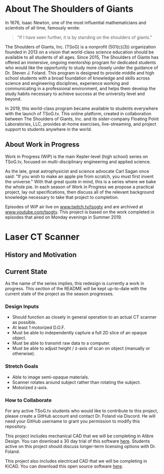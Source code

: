 # About The Shoulders of Giants
In 1676, Isaac Newton, one of the most influential mathematicians and scientists of all time, famously wrote:

> "If I have seen further, it is by standing on the shoulders of giants."

The Shoulders of Giants, Inc. (TSoG) is a nonprofit (501(c)(3)) organization founded in 2013 on a vision that world-class science education should be available to all students of all ages. Since 2015, The Shoulders of Giants has offered an immersive, ongoing mentorship program for dedicated students who would like the opportunity to study more closely under the guidance of Dr. Steven J. Foland. This program is designed to provide middle and high school students with a broad foundation of knowledge and skills across science and engineering disciplines, experience working and communicating in a professional environment, and helps them develop the study habits necessary to achieve success at the university level and beyond.

In 2019, this world-class program became available to students everywhere with the launch of TSoG.tv. This online platform, created in collaboration between The Shoulders of Giants, Inc. and its sister-company Floating Point Laboratories, LLC, provides at-home exercises, live-streaming, and project support to students anywhere in the world.

## About Work in Progress
Work in Progress (WiP) is the main Kepler-level (high school) series on TSoG.tv, focused on multi-disciplinary engineering and applied science.

As the late, great astrophysicist and science advocate Carl Sagan once said: "If you wish to make an apple pie from scratch, you must first invent the universe." With that great quote in mind, this is a series where we bake the whole pie. In each season of Work in Progress we propose a practical project, lay out specifications, then discuss all of the relevant background knowledge necessary to take that project to completion.

Episodes of WiP air live on www.twitch.tv/tsogtv and are archived at www.youtube.com/tsogtv. This project is based on the work completed in episodes that aired on Monday evenings in Summer 2019.

# Laser CT Scanner
## History and Motivation

## Current State
As the name of the series implies, this redesign is currently a work in progress. This section of the README will be kept up-to-date with the current state of the project as the season progresses.

### Design Inputs
* Should function as closely in general operation to an actual CT scanner as possible.
* At least 1 motorized D.O.F.
* Must be able to independently capture a full 2D slice of an opaque object.
* Must be able to transmit raw data to a computer.
* Must be able to adjust height / z-axis of scan on object (manually or otherwise).

### Stretch Goals
* Able to image semi-opaque materials.
* Scanner rotates around subject rather than rotating the subject.
* Motorized z-axis.

### How to Collaborate
For any active TSoG.tv students who would like to contribute to this project, please create a GitHub account and contact Dr. Foland via Discord. He will need your GitHub username to grant you permission to modify this repository.

This project includes mechanical CAD that we will be completing in Alibre Design. You can download a 30 day trial of this software [here](https://www.alibre.com/get-a-trial-of-alibre-design-expert/). Students active on this project should discuss longer-term licensing options with Dr. Foland.

This project also includes electricad CAD that we will be completing in KiCAD. You can download this open source software [here](http://www.kicad-pcb.org/).